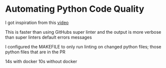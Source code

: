 # Automating Python Code Quality

I got inspiration from this [video](https://www.youtube.com/watch?v=G1lDk_WKXvY&ab_channel=PyCon2018)

This is faster than using GitHubs super linter and the output is more verbose
than super linters default errors messages

I configured the MAKEFILE to only run linting on changed python files; those
python files that are in the PR

14s with docker
10s without docker
